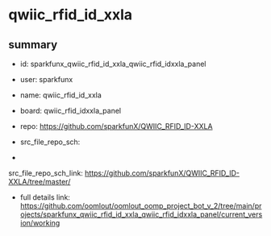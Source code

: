 # qwiic_rfid_id_xxla
 
## summary 
* id: sparkfunx_qwiic_rfid_id_xxla_qwiic_rfid_idxxla_panel
* user: sparkfunx
* name: qwiic_rfid_id_xxla
* board: qwiic_rfid_idxxla_panel
* repo: https://github.com/sparkfunX/QWIIC_RFID_ID-XXLA



* src_file_repo_sch: 
*
 src_file_repo_sch_link: https://github.com/sparkfunX/QWIIC_RFID_ID-XXLA/tree/master/
* full details link: https://github.com/oomlout/oomlout_oomp_project_bot_v_2/tree/main/projects/sparkfunx_qwiic_rfid_id_xxla_qwiic_rfid_idxxla_panel/current_version/working  






